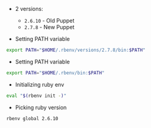 - 2 versions:
	- `2.6.10` - Old Puppet
	- `2.7.8` - New Puppet

- Setting PATH variable
```bash
export PATH="$HOME/.rbenv/versions/2.7.8/bin:$PATH"
```

- Setting PATH variable
```bash
export PATH="$HOME/.rbenv/bin:$PATH"
```

- Initializing ruby env
```bash
eval "$(rbenv init -)"
```

- Picking ruby version
```bash
rbenv global 2.6.10
```
